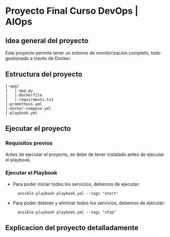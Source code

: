 # Proyecto Final Curso DevOps | AIOps
## Idea general del proyecto
Este proyecto permite tener un entorno de monitorización completo, todo gestionado a través de Docker.
## Estructura del proyecto
    |-app/
    |   |-app.py
    |   |-Dockerfile
    |   |-requirments.txt
    |-prometheus.yml
    |-docker-compose.yml
    |-playbook.yml
## Ejecutar el proyecto
### Requisitos previos
Antes de ejecutar el proyecto, se debe de tener instalado antes de ejecutar el playbook.
### Ejecutar el Playbook
- Para poder iniciar todos los servicios, debemos de ejecutar:

		ansible-playbook playbook.yml --tags "start"

- Para poder detener y eliminar todos los servicios, debemos de ejecutar:
	
		ansible-playbook playbook.yml --tags "stop"
## Explicacion del proyecto detalladamente


